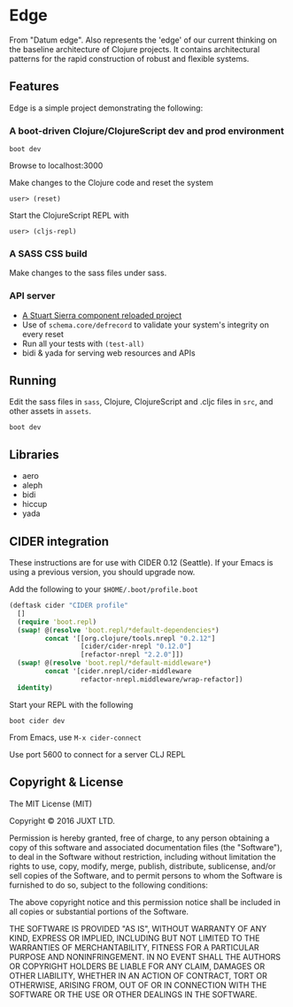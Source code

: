 # Edge

From "Datum edge". Also represents the 'edge' of our current thinking
on the baseline architecture of Clojure projects. It contains
architectural patterns for the rapid construction of robust and
flexible systems.

## Features

Edge is a simple project demonstrating the following:

### A boot-driven Clojure/ClojureScript dev and prod environment

```
boot dev
```

Browse to localhost:3000

Make changes to the Clojure code and reset the system

```
user> (reset)
```

Start the ClojureScript REPL with

```
user> (cljs-repl)
```

### A SASS CSS build

Make changes to the sass files under sass.

### API server

- [A Stuart Sierra component reloaded project](https://github.com/stuartsierra/component)
- Use of `schema.core/defrecord` to validate your system's integrity on every reset
- Run all your tests with `(test-all)`
- bidi & yada for serving web resources and APIs

## Running

Edit the sass files in `sass`, Clojure, ClojureScript and .cljc files in `src`, and other assets in `assets`.

```
boot dev
```

## Libraries

- aero
- aleph
- bidi
- hiccup
- yada

## CIDER integration

These instructions are for use with CIDER 0.12 (Seattle). If your
Emacs is using a previous version, you should upgrade now.

Add the following to your `$HOME/.boot/profile.boot`

```clojure
(deftask cider "CIDER profile"
  []
  (require 'boot.repl)
  (swap! @(resolve 'boot.repl/*default-dependencies*)
         concat '[[org.clojure/tools.nrepl "0.2.12"]
                  [cider/cider-nrepl "0.12.0"]
                  [refactor-nrepl "2.2.0"]])
  (swap! @(resolve 'boot.repl/*default-middleware*)
         concat '[cider.nrepl/cider-middleware
                  refactor-nrepl.middleware/wrap-refactor])
  identity)
```

Start your REPL with the following

```
boot cider dev
```

From Emacs, use `M-x cider-connect`

Use port 5600 to connect for a server CLJ REPL

## Copyright & License

The MIT License (MIT)

Copyright © 2016 JUXT LTD.

Permission is hereby granted, free of charge, to any person obtaining a copy of this software and associated documentation files (the "Software"), to deal in the Software without restriction, including without limitation the rights to use, copy, modify, merge, publish, distribute, sublicense, and/or sell copies of the Software, and to permit persons to whom the Software is furnished to do so, subject to the following conditions:

The above copyright notice and this permission notice shall be included in all copies or substantial portions of the Software.

THE SOFTWARE IS PROVIDED "AS IS", WITHOUT WARRANTY OF ANY KIND, EXPRESS OR IMPLIED, INCLUDING BUT NOT LIMITED TO THE WARRANTIES OF MERCHANTABILITY, FITNESS FOR A PARTICULAR PURPOSE AND NONINFRINGEMENT. IN NO EVENT SHALL THE AUTHORS OR COPYRIGHT HOLDERS BE LIABLE FOR ANY CLAIM, DAMAGES OR OTHER LIABILITY, WHETHER IN AN ACTION OF CONTRACT, TORT OR OTHERWISE, ARISING FROM, OUT OF OR IN CONNECTION WITH THE SOFTWARE OR THE USE OR OTHER DEALINGS IN THE SOFTWARE.
